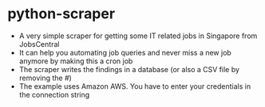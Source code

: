 # python-scraper

* A very simple scraper for getting some IT related jobs in Singapore from JobsCentral
* It can help you automating job queries and never miss a new job anymore by making this a cron job
* The scraper writes the findings in a database (or also a CSV file by removing the #)
* The example uses Amazon AWS. You have to enter your credentials in the connection string
